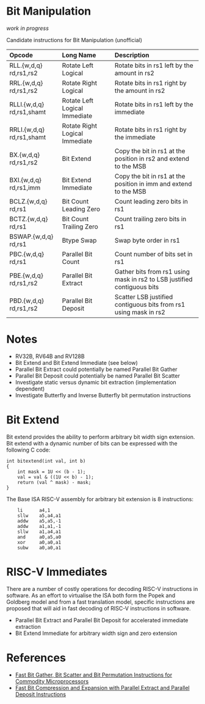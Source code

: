 Bit Manipulation
=====================

_work in progress_

Candidate instructions for Bit Manipulation (unofficial)

Opcode                    | Long Name                      | Description
:----------               | :-------------                 | :---------------
RLL.{w,d,q} rd,rs1,rs2    | Rotate Left Logical            | Rotate bits in rs1 left by the amount in rs2 
RRL.{w,d,q} rd,rs1,rs2    | Rotate Right Logical           | Rotate bits in rs1 right by the amount in rs2
RLLI.{w,d,q} rd,rs1,shamt | Rotate Left Logical Immediate  | Rotate bits in rs1 left by the immediate
RRLI.{w,d,q} rd,rs1,shamt | Rotate Right Logical Immediate | Rotate bits in rs1 right by the immediate
BX.{w,d,q} rd,rs1,rs2     | Bit Extend                     | Copy the bit in rs1 at the position in rs2 and extend to the MSB
BXI.{w,d,q} rd,rs1,imm    | Bit Extend Immediate           | Copy the bit in rs1 at the position in imm and extend to the MSB
BCLZ.{w,d,q} rd,rs1       | Bit Count Leading Zero         | Count leading zero bits in rs1
BCTZ.{w,d,q} rd,rs1       | Bit Count Trailing Zero        | Count trailing zero bits in rs1
BSWAP.{w,d,q} rd,rs1      | Btype Swap                     | Swap byte order in rs1
PBC.{w,d,q} rd,rs1        | Parallel Bit Count             | Count number of bits set in rs1
PBE.{w,d,q} rd,rs1,rs2    | Parallel Bit Extract           | Gather bits from rs1 using mask in rs2 to LSB justified contiguous bits
PBD.{w,d,q} rd,rs1,rs2    | Parallel Bit Deposit           | Scatter LSB justified contiguous bits from rs1 using mask in rs2

Notes
==========
- RV32B, RV64B and RV128B
- Bit Extend and Bit Extend Immediate (see below)
- Parallel Bit Extract could potentially be named Parallel Bit Gather
- Parallel Bit Deposit could potentially be named Parallel Bit Scatter
- Investigate static versus dynamic bit extraction (implementation dependent)
- Investigate Butterfly and Inverse Butterfly bit permutation instructions

Bit Extend
===============

Bit extend provides the ability to perform arbitrary bit width sign extension.
Bit extend with a dynamic number of bits can be expressed with the following C code:

```
int bitextend(int val, int b)
{
	int mask = 1U << (b - 1);
	val = val & ((1U << b) - 1);
	return (val ^ mask) - mask;
}
```

The Base ISA RISC-V assembly for arbitrary bit extension is 8 instructions:

```
	li      a4,1
	sllw    a5,a4,a1
	addw    a5,a5,-1
	addw    a1,a1,-1
	sllw    a1,a4,a1
	and     a0,a5,a0
	xor     a0,a0,a1
	subw    a0,a0,a1
```

RISC-V Immediates
=======================

There are a number of costly operations for decoding RISC-V instructions in software.
As an effort to virtualise the ISA both form the Popek and Goldberg model and from
a fast translation model, specific instructions are proposed that will aid in fast
decoding of RISC-V instructions in software.

- Parallel Bit Extract and Parallel Bit Deposit for accelerated immediate extraction
- Bit Extend Immediate for arbitrary width sign and zero extension

References
================
- [Fast Bit Gather, Bit Scatter and Bit Permutation Instructions for Commodity Microprocessors](http://palms.princeton.edu/system/files/Hilewitz_JSPS_08.pdf)
- [Fast Bit Compression and Expansion with Parallel Extract and Parallel Deposit Instructions](http://palms.ee.princeton.edu/PALMSopen/hilewitz06FastBitCompression.pdf)
